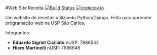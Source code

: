 #Web Site Receita
[![Build Status](https://travis-ci.org/edusig/Website_Receita.svg)](https://travis-ci.org/edusig/Website_Receita)
[![codecov.io](http://codecov.io/github/edusig/Website_Receita/coverage.svg?branch=master)](http://codecov.io/github/edusig/Website_Receita?branch=master)

Um website de receitas utilizando Python/Django. Feito para aprender programação web na USP São Carlos.


Integrantes:

- **Eduardo Sigrist Ciciliato** nUSP: 7986542
- **Hiero Martinelli** nUSP: 7986646
